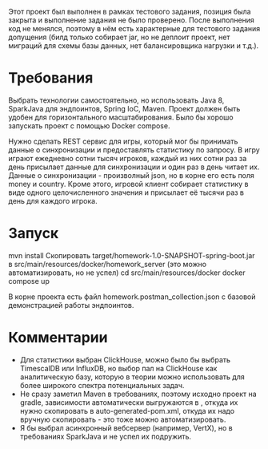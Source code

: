 Этот проект был выполнен в рамках тестового задания, позиция была закрыта и выполнение задания не было проверено.
После выполнения код не менялся, поэтому в нём есть характерные для тестового задания допущения (билд только собирает jar, но не деплоит проект, нет миграций для схемы базы данных, нет балансировщика нагрузки и т.д.).

# Требования
Выбрать технологии самостоятельно, но использовать Java 8, SparkJava для эндпоинтов, Spring IoC, Maven.
Проект должен быть удобен для горизонтального масштабирования.
Было бы хорошо запускать проект с помощью Docker compose.

Нужно сделать REST сервис для игры, который мог бы принимать данные о синхронизации и предоставлять статистику по запросу. В игру играют ежедневно сотни тысяч игроков, каждый из них сотни раз за день присылает данные для синхронизации и один раз в день читает их. Данные о синхронизации - произволный json, но в корне его есть поля money и country.
Кроме этого, игровой клиент собирает статистику в виде одного целочисленного значения и присылает её тысячи раз в день для каждого игрока.

# Запуск
mvn install
Скопировать target/homework-1.0-SNAPSHOT-spring-boot.jar в src/main/resources/docker/homework_server  (это можно автоматизировать, но не успел)
cd src/main/resources/docker
docker compose up

В корне проекта есть файл homework.postman_collection.json с базовой демонстрацией работы эндпоинтов.

# Комментарии
 - Для статистики выбран ClickHouse, можно было бы выбрать TimescalDB или InfluxDB, но выбор пал на ClickHouse как аналитическую базу, которую в теории можно использовать для более широкого спектра потенциальных задач.
 - Не сразу заметил Maven в требованиях, поэтому исходно проект на gradle, зависимости автоматически выгружаются в , откуда их нужно скопировать в auto-generated-pom.xml, откуда их надо вручную скопировать - это тоже можно автоматизировать.
 - Я бы выбрал асинхронный вебсервер (например, VertX), но в требованиях SparkJava и не успел их подружить.
